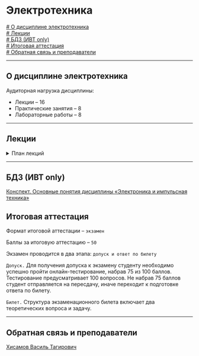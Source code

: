 # Электротехника  





[# О дисциплине электротехника](#о-дисциплине-электротехника)\
[# Лекции](#лекции)\
[# БДЗ (ИВТ only)](#бдз-ивт-only)\
[# Итоговая аттестация](#итоговая-аттестация)\
[# Обратная связь и преподаватели](#обратная-связь-и-преподаватели)

---
## О дисциплине электротехника

Аудиторная нагрузка дисциплины:
*   Лекции – 16
*   Практические занятия – 8
*   Лабораторные работы – 8

---
## Лекции
<details><summary>План лекций</summary>
  
    1. ТВЕРДОТЕЛЬНАЯ ЭЛЕКТРОНИКА. P-N ПЕРЕХОД
    1.1 Твердотельная электроника  
    1.2 Классификация твёрдых тел  
    1.3 Полупроводники  
    1.4 Монокристалл кремния и его выращивание  
    1.4.1 Монокристаллический кремний  
    1.4.2 Метод Чохральского  
    1.5 Зонная теория твёрдого тела  
    1.6 p-n переход  
    1.7 ВАХ p-n перехода  
    1.8 Эквивалентная модель p-n перехода  
    1.9 Переход полупроводник-металл  
    1.10 Свойства p-n перехода  
        1.10.1 Одностороння проводимость  
        1.10.2 Зависимость сопротивления от внешних факторов  
        1.10.3 Зависимость частоты от ёмкости  
        1.10.4 Дифференциальное сопротивление p-n перехода  
        1.10.5 Пробой  p-n перехода
   
    2. ПОЛУПРОВОДНИКОВЫЕ ДИОДЫ  
    2.1 Теоретическая ВАХ идеального диода  
    2.2 Классификация и основные параметры полупроводниковых диодов  
    2.3 Схемы на основе диодов  
        2.3.1 Полупроводниковые выпрямители  
        2.3.2 Полупроводниковые стабилизаторы напряжения  
        2.3.2.1 Параметрический стабилизатор на стабилитроне  
        2.3.2.2 Параметрический стабилизатор на стабисторе  
        2.3.2.3 Недостатки простой схемы со стабилитроном  
  
  **3. ПОЛУПРОВОДНИКОВЫЕ ТРАНЗИСТОРЫ**  

    3.1 Общие сведения о транзисторах  
        3.1.1 Определение  
        3.1.2 Дискретный транзистор  
        3.1.3 Интегральный транзистор  
        3.1.4 Применение биполярных транзисторов  
        3.1.5 Применение полевых транзисторов  
    3.2 Классификация транзисторов по основным параметрам  
        3.2.1 Обзор полупроводниковых материалов  
            3.2.1.1 Германий (Ge)  
            3.2.1.2 Кремний (Si)  
            3.2.1.3 Арсенид галлия (GaAs)  
            3.2.1.4 Карбид кремния (SiC) и нитрид галлия (GaN)  
    3.3 Классификация транзисторов по структуре  
        3.3.1 Биполярные транзисторы  
            3.3.1.1 Определение  
            3.3.1.2 Назначение и управление  
            3.3.1.3 Разновидности биполярных транзисторов  
            3.3.1.4 Диодная модель  
            3.3.1.5 Модель Эберса - Молла  
            3.3.1.6 Принцип работы  
            3.3.1.7 Первичные параметры транзисторов  
            3.3.1.8 Дифференциальные коэффициенты усиления  
            3.3.1.9 Вторичные параметры транзисторов  
            3.3.1.10 Статические характеристики (входные и выходные)  
            3.3.1.11 Режимы работы  
        3.3.2 Полевые транзисторы  
             3.3.2.1 Определение  
             3.3.2.2 Назначение и управление  
             3.3.2.3 Структура полевого транзистора  
             3.3.2.4 Разновидности полевых транзисторов  
              3.3.2.5 Основные характеристики полевых транзисторов  
              
**4. СХЕМЫ НА БИПОЛЯРНЫХ ТРАНЗИСТОРАХ**  

    4.1 Три варианта включения БТ в схему  
        4.1.1 Схема с общим эмиттером (ОЭ)  
        4.1.2 Схема с общим эмиттером (ОК)  
        4.1.3 Схема с общей базой (ОБ)  
    4.2 Типовые схемы установки рабочей точки (РТ)  
    4.3 Схемы стабилизации рабочей точки  
    4.4 Пара Дарлингтона  
    4.5 Пара Шиклаи  
    4.6 Каскодная схема  
    4.7 Дифференциальный каскад  
**5. УСИЛИТЕЛИ ПОСТОЯННОГО ТОКА**  

    5.1 Ослабление на низких частотах  
    5.2 Особенности усилителей постоянного тока  
        5.2.1 Схема усилителя  
        5.2.2 Входной ток смещения  
        5.2.3 Дрейф  
    5.3 Дифференциальный усилитель  
        5.3.1 Основная схема  
        5.3.2 Коэффициент усиления напряжения  
        5.3.3 Подавление синфазного сигнала и уменьшение Дрейфа  
        5.3.4 Симметричный выход  
        5.3.5 Усилитель, управляемый напряжением  
    5.4 Усилители в интегральном исполнении  
    5.5 Генератор стабильного тока и его применение в дифференциальном усилительном каскаде  
    
**6. ОПЕРАЦИОННЫЙ УСИЛИТЕЛЬ**  

    6.1 Идеальный операционный усилитель  
        6.1.1 Идеальный инвертирующий усилитель  
        6.1.2 Идеальный неинвертирующий усилитель  
        6.1.3 Сравнение схем инвертирующего и неинвертирующего усилителей  
    6.2 Реальный операционный усилитель  
        6.2.1 Характеристики реального ОУ «в статике»  
        6.2.2 Характеристики реального ОУ «в динамике»  
        6.2.3 Ограничения реального ОУ  
    6.3 Внутренняя структура операционных усилителей  
    6.4 Стандартная схема операционного усилителя  
    6.5 Схемы на ОУ, не требующие пояснений  
    
**7. РЕЖИМЫ РАБОТЫ УСИЛИТЕЛЕЙ**  

    9.1 Общие сведения  
    9.2 Режим А  
    9.3 Режим B  
    9.4 Режим AB  
    9.5 Режим D  
    9.6 Выводы по главе (Рубрика «На пальцах»)  
    
**8. СИНТЕЗ ЛОГИЧЕСКИХ ВЕНТИЛЕЙ**  

    7.1 КМОП (CMOS)  
    7.2 КМОП вентили  
        7.2.1 Вентиль НЕ (инвертор, NOT)  
        7.2.2 Вентиль И-НЕ (NAND) двухвходовый  
        7.2.2 Вентиль ИЛИ-НЕ (NOR) двухвходовый  
    7.3 Потребляемая мощность КМОП вентилей  
    
**9. ПАМЯТЬ**  

    8.1 Оперативное запоминающее устройство  
        8.1.1 Динамическое ОЗУ  
        8.1.2 Статическое ОЗУ (SRAM)  
        8.1.3 Аппаратные ресурсы и задержки в ОЗУ  
        8.1.4 Бистабильная ячейка  
        8.1.5 RS-триггер  
        8.1.6 D-защелка  
        8.1.7 D-триггер  
        8.1.8 Ячейка 6Т  
    8.2 Постоянное запоминающее устройство  
        8.2.1 Не репрограммируемые ПЗУ  
            8.2.1.1 ПЗУ (ROM)  
            8.2.1.2 ППЗУ (PROM)  
        8.2.2 Многократно программируемые  
            8.2.2.1 СППЗУ (EPROM)  
            8.2.2.2 ЭСППЗУ (EEPROM)  

</details>

---
## БДЗ (ИВТ only)

[Конспект. Основные понятия дисциплины «Электроника и импульсная техника»](./Bdz/bdz_1/README.md)

## Итоговая аттестация

Формат итоговой аттестации – `экзамен`

Баллы за итоговую аттестацию – `50` 

Экзамен проводится в два этапа: `допуск и ответ по билету`

`Допуск.` Для получения допуска к экзамену студенту необходимо успешно пройти онлайн-тестирование, набрав 75 из 100 баллов. Тестирование предусматривает 100 вопросов. Не набрав 75 баллов студент отправляется на пересдачу, иначе переходит к подготовке ответа по билету.

`Билет.` Структура экзаменационного билета включает два теоретических вопроса и задачу.

---
## Обратная связь и преподаватели

[Хисамов Василь Тагирович](https://t.me/PascalVT)
